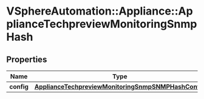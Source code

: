 # VSphereAutomation::Appliance::ApplianceTechpreviewMonitoringSnmpHash

## Properties
Name | Type | Description | Notes
------------ | ------------- | ------------- | -------------
**config** | [**ApplianceTechpreviewMonitoringSnmpSNMPHashConfig**](ApplianceTechpreviewMonitoringSnmpSNMPHashConfig.md) |  | 



